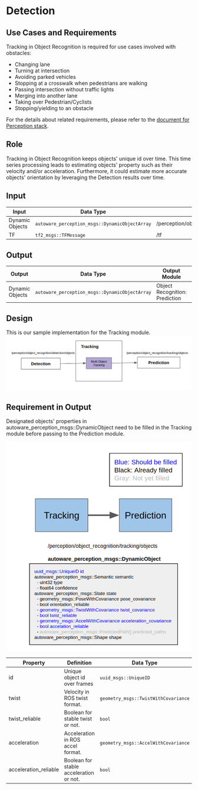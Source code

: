 Detection
=====

## Use Cases and Requirements
Tracking in Object Recognition is required for use cases involved with obstacles:
* Changing lane
* Turning at intersection
* Avoiding parked vehicles
* Stopping at a crosswalk when pedestrians are walking
* Passing intersection without traffic lights
* Merging into another lane
* Taking over Pedestrian/Cyclists
* Stopping/yielding to an obstacle

For the details about related requirements, please refer to the [document for Perception stack](/design/Perception/Perception.md).

## Role
Tracking in Object Recognition keeps objects' unique id over time. This time series processing leads to estimating objects' property such as their velocity and/or acceleration. Furthermore, it could estimate more accurate objects' orientation by leveraging the Detection results over time.

## Input

| Input       | Data Type|Topic
|-|-|-|
| Dynamic Objects       | `autoware_perception_msgs::DynamicObjectArray`|/perception/object_recognition/detection/objects|
|TF  | `tf2_msgs::TFMessage`|/tf|

## Output

| Output       | Data Type| Output Module | TF Frame| Topic|
|----|-|-|-|-|
|Dynamic Objects|`autoware_perception_msgs::DynamicObjectArray`|Object Recognition: Prediction| `map`|/perception/object_recognition/tracking/objects|

## Design
This is our sample implementation for the Tracking module.
![msg](/design/img/ObjectTrackingDesign.png)


## Requirement in Output

Designated objects' properties in autoware_perception_msgs::DynamicObject need to be filled in the Tracking module before passing to the Prediction module.

![msg](/design/img/ObjectTrackingRequirement.png)


| Property  | Definition |Data Type                                 | Parent Data Type|
|-------------|--|-------------------------------------------|----|
| id      | Unique object id over frames|`uuid_msgs::UniqueID`                 |`autoware_perception_msgs::DynamicObject`|
| twist        |Velocity in ROS twist format. |`geometry_msgs::TwistWithCovariance` |`autoware_perception_msgs::State`|
| twist_reliable |Boolean for stable twist or not.| `bool`           |`autoware_perception_msgs::State`|
| acceleration |Acceleration in ROS accel format.|`geometry_msgs::AccelWithCovariance`           |`autoware_perception_msgs::State`|
| acceleration_reliable |Boolean for stable acceleration or not.|`bool`           |`autoware_perception_msgs::State`|
